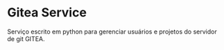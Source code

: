 # Gitea Service

Serviço escrito em python para gerenciar usuários e projetos do servidor de git GITEA.
